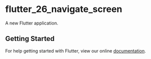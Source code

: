 # flutter_26_navigate_screen

A new Flutter application.

## Getting Started

For help getting started with Flutter, view our online
[documentation](https://flutter.io/).
